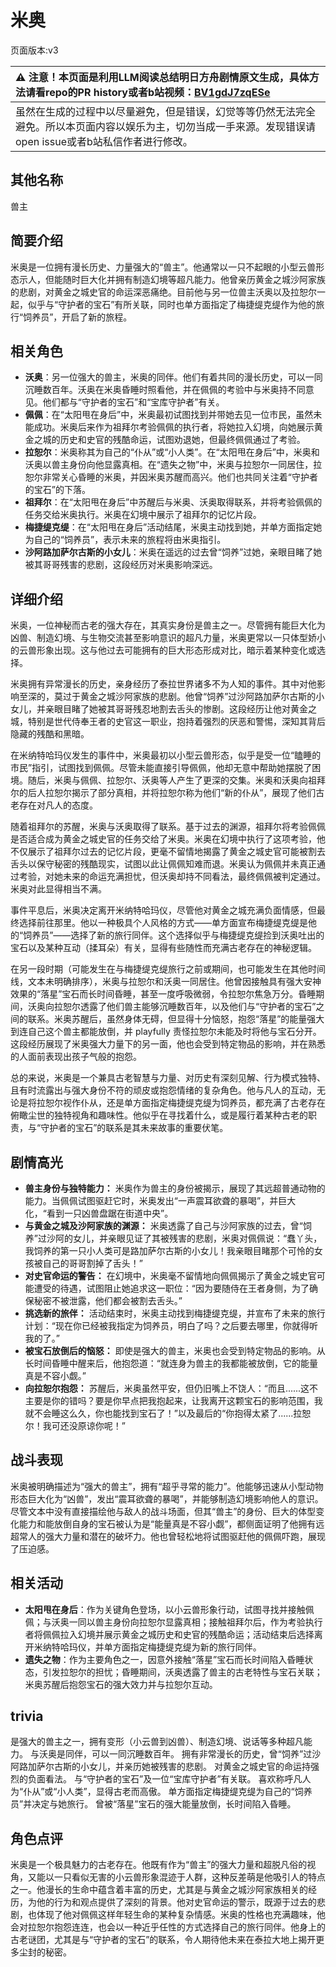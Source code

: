 # 米奥
页面版本:v3
 

| :warning: 注意！本页面是利用LLM阅读总结明日方舟剧情原文生成，具体方法请看repo的PR history或者b站视频：[BV1gdJ7zqESe](https://www.bilibili.com/video/BV1gdJ7zqESe/)         |
|:----------------------------|
| 虽然在生成的过程中以尽量避免，但是错误，幻觉等等仍然无法完全避免。所以本页面内容以娱乐为主，切勿当成一手来源。发现错误请open issue或者b站私信作者进行修改。|



## 其他名称
兽主
## 简要介绍
米奥是一位拥有漫长历史、力量强大的“兽主”。他通常以一只不起眼的小型云兽形态示人，但能随时巨大化并拥有制造幻境等超凡能力。他曾亲历黄金之城沙阿家族的悲剧，对黄金之城史官的命运深恶痛绝。目前他与另一位兽主沃奥以及拉恕尔一起，似乎与“守护者的宝石”有所关联，同时也单方面指定了梅捷缇克缇作为他的旅行“饲养员”，开启了新的旅程。
## 相关角色
-   **沃奥**：另一位强大的兽主，米奥的同伴。他们有着共同的漫长历史，可以一同沉睡数百年。沃奥在米奥昏睡时照看他，并在佩佩的考验中与米奥持不同意见。他们都与“守护者的宝石”和“宝库守护者”有关。
-   **佩佩**：在“太阳甩在身后”中，米奥最初试图找到并带她去见一位市民，虽然未能成功。米奥后来作为祖拜尔考验佩佩的执行者，将她拉入幻境，向她展示黄金之城的历史和史官的残酷命运，试图劝退她，但最终佩佩通过了考验。
-   **拉恕尔**：米奥称其为自己的“仆从”或“小人类”。在“太阳甩在身后”中，米奥和沃奥以兽主身份向他显露真相。在“遗失之物”中，米奥与拉恕尔一同居住，拉恕尔非常关心昏睡的米奥，并因米奥苏醒而高兴。他们也共同关注着“守护者的宝石”的下落。
-   **祖拜尔**：在“太阳甩在身后”中苏醒后与米奥、沃奥取得联系，并将考验佩佩的任务交给米奥执行。米奥在幻境中展示了祖拜尔的记忆片段。
-   **梅捷缇克缇**：在“太阳甩在身后”活动结尾，米奥主动找到她，并单方面指定她为自己的“饲养员”，表示未来的旅程将由米奥指引。
-   **沙阿路加萨尔古斯的小女儿**：米奥在遥远的过去曾“饲养”过她，亲眼目睹了她被其哥哥残害的悲剧，这段经历对米奥影响深远。
## 详细介绍
米奥，一位神秘而古老的强大存在，其真实身份是兽主之一。尽管拥有能巨大化为凶兽、制造幻境、与生物交流甚至影响意识的超凡力量，米奥更常以一只体型娇小的云兽形象出现。这与他过去可能拥有的巨大形态形成对比，暗示着某种变化或选择。

米奥拥有异常漫长的历史，亲身经历了泰拉世界诸多不为人知的事件。其中对他影响至深的，莫过于黄金之城沙阿家族的悲剧。他曾“饲养”过沙阿路加萨尔古斯的小女儿，并亲眼目睹了她被其哥哥残忍地割去舌头的惨剧。这段经历让他对黄金之城，特别是世代侍奉王者的史官这一职业，抱持着强烈的厌恶和警惕，深知其背后隐藏的残酷和黑暗。

在米纳特哈玛仪发生的事件中，米奥最初以小型云兽形态，似乎是受一位“瞌睡的市民”指引，试图找到佩佩。尽管未能直接引导佩佩，他却无意中帮助她摆脱了困境。随后，米奥与佩佩、拉恕尔、沃奥等人产生了更深的交集。米奥和沃奥向祖拜尔的后人拉恕尔揭示了部分真相，并将拉恕尔称为他们“新的仆从”，展现了他们古老存在对凡人的态度。

随着祖拜尔的苏醒，米奥与沃奥取得了联系。基于过去的渊源，祖拜尔将考验佩佩是否适合成为黄金之城史官的任务交给了米奥。米奥在幻境中执行了这项考验，他不仅展示了祖拜尔过去的记忆片段，更毫不留情地揭露了黄金之城史官可能被割去舌头以保守秘密的残酷现实，试图以此让佩佩知难而退。米奥认为佩佩并未真正通过考验，对她未来的命运充满担忧，但沃奥却持不同看法，最终佩佩被判定通过。米奥对此显得相当不满。

事件平息后，米奥决定离开米纳特哈玛仪，尽管他对黄金之城充满负面情感，但最终选择前往那里。他以一种极具个人风格的方式——单方面宣布梅捷缇克缇是他的“饲养员”——选择了新的旅行同伴。这个选择似乎与梅捷缇克缇捡到沃奥吐出的宝石以及某种互动（揉耳朵）有关，显得有些随性而充满古老存在的神秘逻辑。

在另一段时期（可能发生在与梅捷缇克缇旅行之前或期间，也可能发生在其他时间线，文本未明确排序），米奥与拉恕尔和沃奥一同居住。他曾因接触具有强大安神效果的“落星”宝石而长时间昏睡，甚至一度呼吸微弱，令拉恕尔焦急万分。昏睡期间，沃奥向拉恕尔透露了他们兽主能够沉睡数百年，以及他们与“守护者的宝石”之间的联系。米奥苏醒后，虽然身体无碍，但显得十分恼怒，抱怨“落星”的能量强大到连自己这个兽主都能放倒，并 playfully 责怪拉恕尔未能及时将他与宝石分开。这段经历展现了米奥强大力量下的另一面，他也会受到特定物品的影响，并在熟悉的人面前表现出孩子气般的抱怨。

总的来说，米奥是一个兼具古老智慧与力量、对历史有深刻见解、行为模式独特、且有时流露出与强大身份不符的顽皮或抱怨情绪的复杂角色。他与凡人的互动，无论是将拉恕尔视作仆从，还是单方面指定梅捷缇克缇为饲养员，都充满了古老存在俯瞰尘世的独特视角和趣味性。他似乎在寻找着什么，或是履行着某种古老的职责，与“守护者的宝石”的联系是其未来故事的重要伏笔。
## 剧情高光
- **兽主身份与独特能力：** 米奥作为兽主的身份被揭示，展现了其远超普通动物的能力。当佩佩试图驱赶它时，米奥发出“一声震耳欲聋的暴喝”，并巨大化，“看到一只凶兽盘踞在街道中央”。
- **与黄金之城及沙阿家族的渊源：** 米奥透露了自己与沙阿家族的过去，曾“饲养”过沙阿的女儿，并亲眼见证了其被残害的悲剧，米奥对佩佩说：“蠢丫头，我饲养的第一只小人类可是路加萨尔古斯的小女儿！我亲眼目睹那个可怜的女孩被自己的哥哥割掉了舌头！”
- **对史官命运的警告：** 在幻境中，米奥毫不留情地向佩佩揭示了黄金之城史官可能遭受的待遇，试图阻止她追求这一职位：“因为要随侍在王者身侧，为了确保秘密不被泄露，他们都会被割去舌头。”
- **挑选新的旅伴：** 活动结束时，米奥主动找到梅捷缇克缇，并宣布了未来的旅行计划：“现在你已经被我指定为饲养员，明白了吗？之后要去哪里，你就得听我的了。”
- **被宝石放倒后的恼怒：** 即使是强大的兽主，米奥也会受到特定物品的影响。从长时间昏睡中醒来后，他抱怨道：“就连身为兽主的我都能被放倒，它的能量真是不容小觑。”
- **向拉恕尔抱怨：** 苏醒后，米奥虽然平安，但仍旧嘴上不饶人：“而且......这不主要是你的错吗？要是你早点把我抱起来，让我离开这颗宝石的影响范围，我就不会睡这么久，你也能找到宝石了！”以及最后的“你抱得太紧了......拉恕尔！我可还没原谅你呢！”
## 战斗表现
米奥被明确描述为“强大的兽主”，拥有“超乎寻常的能力”。他能够迅速从小型动物形态巨大化为“凶兽”，发出“震耳欲聋的暴喝”，并能够制造幻境影响他人的意识。尽管文本中没有直接描绘他与敌人的战斗场面，但其“兽主”的身份、巨大的体型变化能力和能放倒自身的宝石被认为是“能量真是不容小觑”，都侧面证明了他拥有远超常人的强大力量和潜在的破坏力。他也曾轻松地将试图驱赶他的佩佩吓跑，展现了压迫感。
## 相关活动
-   **太阳甩在身后**：作为关键角色登场，以小云兽形象行动，试图寻找并接触佩佩；与沃奥一同以兽主身份向拉恕尔显露真相；接触祖拜尔后，作为考验执行者将佩佩拉入幻境并展示黄金之城历史和史官的残酷命运；活动结束后选择离开米纳特哈玛仪，并单方面指定梅捷缇克缇为新的旅行同伴。
-   **遗失之物**：作为主要角色之一，因意外接触“落星”宝石而长时间陷入昏睡状态，引发拉恕尔的担忧；昏睡期间，沃奥透露了兽主的古老特性与宝石关联；米奥苏醒后抱怨宝石的强大效力并与拉恕尔互动。
## trivia
是强大的兽主之一，拥有变形（小云兽到凶兽）、制造幻境、说话等多种超凡能力。
与沃奥是同伴，可以一同沉睡数百年。
拥有非常漫长的历史，曾“饲养”过沙阿路加萨尔古斯的小女儿，并亲历她被残害的悲剧。
对黄金之城史官的命运持强烈的负面看法。
与“守护者的宝石”及一位“宝库守护者”有关联。
喜欢称呼凡人为“仆从”或“小人类”，显得古老而高傲。
单方面指定梅捷缇克缇为自己的“饲养员”并决定与她旅行。
曾被“落星”宝石的强大能量放倒，长时间陷入昏睡。
## 角色点评
米奥是一个极具魅力的古老存在。他既有作为“兽主”的强大力量和超脱凡俗的视角，又能以一只看似无害的小云兽形象混迹于人群，这种反差萌是他吸引人的特点之一。他漫长的生命中蕴含着丰富的历史，尤其是与黄金之城沙阿家族相关的经历，为他的行为和观点提供了深刻的背景。他对史官命运的警示，既源于过去的悲剧，也体现了他对佩佩这样年轻生命的某种复杂情感。米奥的性格也充满趣味，他会对拉恕尔抱怨连连，也会以一种近乎任性的方式选择自己的旅行同伴。他身上的古老谜团，尤其是与“守护者的宝石”的联系，令人期待他未来在泰拉大地上揭开更多尘封的秘密。